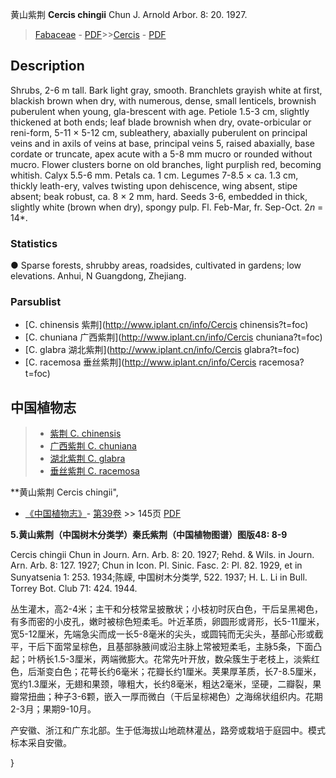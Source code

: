 黄山紫荆 **Cercis chingii** Chun J. Arnold Arbor. 8: 20. 1927.

> [Fabaceae](http://www.iplant.cn/info/Fabaceae?t=foc) - [PDF](http://www.iplant.cn/foc/pdf/Fabaceae.pdf)>>[Cercis](http://www.iplant.cn/info/Cercis?t=foc) - [PDF](http://www.iplant.cn/foc/pdf/Cercis.pdf)

## Description

Shrubs, 2-6 m tall. Bark light gray, smooth. Branchlets grayish white at first, blackish brown when dry, with numerous, dense, small lenticels, brownish puberulent when young, gla-brescent with age. Petiole 1.5-3 cm, slightly thickened at both ends; leaf blade brownish when dry, ovate-orbicular or reni-form, 5-11 × 5-12 cm, subleathery, abaxially puberulent on principal veins and in axils of veins at base, principal veins 5, raised abaxially, base cordate or truncate, apex acute with a 5-8 mm mucro or rounded without mucro. Flower clusters borne on old branches, light purplish red, becoming whitish. Calyx 5.5-6 mm. Petals ca. 1 cm. Legumes 7-8.5 × ca. 1.3 cm, thickly leath-ery, valves twisting upon dehiscence, wing absent, stipe absent; beak robust, ca. 8 × 2 mm, hard. Seeds 3-6, embedded in thick, slightly white (brown when dry), spongy pulp. Fl. Feb-Mar, fr. Sep-Oct. 2*n* = 14*.

### Statistics
● Sparse forests, shrubby areas, roadsides, cultivated in gardens; low elevations. Anhui, N Guangdong, Zhejiang.

### Parsublist

* [C.  chinensis  紫荆](http://www.iplant.cn/info/Cercis chinensis?t=foc)
* [C.  chuniana  广西紫荆](http://www.iplant.cn/info/Cercis chuniana?t=foc)
* [C.  glabra  湖北紫荆](http://www.iplant.cn/info/Cercis glabra?t=foc)
* [C.  racemosa  垂丝紫荆](http://www.iplant.cn/info/Cercis racemosa?t=foc)

## 中国植物志

> * [紫荆  C.  chinensis](Cercis-chinensis-紫荆.md)
> * [广西紫荆  C.  chuniana](Cercis-chuniana-广西紫荆.md)
> * [湖北紫荆  C.  glabra](Cercis-glabra-湖北紫荆.md)
> * [垂丝紫荆  C.  racemosa](Cercis-racemosa-垂丝紫荆.md)

**黄山紫荆 Cercis chingii",

* [《中国植物志》](http://www.iplant.cn/frps)- [第39卷](http://www.iplant.cn/frps/vol/39) >> 145页 [PDF](http://www.iplant.cn/frps/pdf/39/145b.PDF)

**5.黄山紫荆（中国树木分类学）秦氏紫荆（中国植物图谱）图版48: 8-9**

Cercis chingii Chun in Journ. Arn. Arb. 8: 20. 1927; Rehd. & Wils. in Journ. Arn. Arb. 8: 127. 1927; Chun in Icon. Pl. Sinic. Fasc. 2: Pl. 82. 1929, et in Sunyatsenia 1: 253. 1934;陈嵘, 中国树木分类学, 522. 1937; H. L. Li in Bull. Torrey Bot. Club 71: 424. 1944.

丛生灌木，高2-4米；主干和分枝常呈披散状；小枝初时灰白色，干后呈黑褐色，有多而密的小皮孔，嫩时被棕色短柔毛。叶近革质，卵圆形或肾形，长5-11厘米，宽5-12厘米，先端急尖而成一长5-8毫米的尖头，或圆钝而无尖头，基部心形或截平，干后下面常呈棕色，且基部脉腋间或沿主脉上常被短柔毛，主脉5条，下面凸起；叶柄长1.5-3厘米，两端微膨大。花常先叶开放，数朵簇生于老枝上，淡紫红色，后渐变白色；花萼长约6毫米；花瓣长约1厘米。荚果厚革质，长7-8.5厘米，宽约1.3厘米，无翅和果颈，喙粗大，长约8毫米，粗达2毫米，坚硬，二瓣裂，果瓣常扭曲；种子3-6颗，嵌入一厚而微白（干后呈棕褐色）之海绵状组织内。花期2-3月；果期9-10月。

产安徽、浙江和广东北部。生于低海拔山地疏林灌丛，路旁或栽培于庭园中。模式标本采自安徽。

}